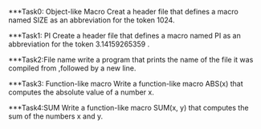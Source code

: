***Task0: Object-like Macro
   Creat a header file that defines a macro named SIZE as an abbreviation for the token 1024.

***Task1: PI
   Create a header file that defines a macro named PI as an abbreviation for the token 3.14159265359 .

***Task2:File name 
   write a program that prints the name of the file it was compiled from ,followed by a new line.

***Task3: Function-like macro
  Write a function-like macro ABS(x) that computes the absolute value of a number x.

***Task4:SUM
   Write a function-like macro SUM(x, y) that computes the sum of the numbers x and y.

